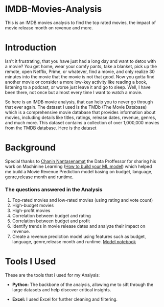 # IMDB-Movies-Analysis
This is an IMDB movies analysis to find the top rated movies, the impact of movie release month on revenue and more.

# Introduction
Isn't it frustrating, that you have just had a long day and want to detox with a movie? You get home, wear your comfy pants, take a blanket, pick up the remote, open Netflix, Prime, or whatever, find a movie, and only realize 30 minutes into the movie that the movie is not that good. Now you gotta find another movie or consider a more low-key activity like reading a book, listening to a podcast, or worse just leave it and go to sleep. Well, I have been there, not once but almost every time I want to watch a movie. 

So here is an IMDB movie analysis, that can help you to never go through that ever again. The dataset I used is the TMDb (The Movie Database) which is a comprehensive movie database that provides information about movies, including details like titles, ratings, release dates, revenue, genres, and much more. This dataset contains a collection of over 1,000,000 movies from the TMDB database.
Here is the [dataset](https://www.kaggle.com/datasets/asaniczka/tmdb-movies-dataset-2023-930k-movies/data)
# Background
Special thanks to [Chanin Nantasenamat](https://data-professor.medium.com/) the Data Proffessor for sharing his work on Machinine Learning ([How to build your ML model](https://towardsdatascience.com/how-to-build-a-machine-learning-model-439ab8fb3fb1)) which helped me build a Movie Revenue Prediction model basing on budget, language, genre,release month and runtime.

### The questions answered in the Analysis
1.	Top-rated movies and low-rated movies (using rating and vote count)
2.	High-budget movies
3.	High-profit movies
4.	Correlation between budget and rating
5.	Correlation between budget and profit
6.	Identify trends in movie release dates and analyze their impact on revenue.
7.	Create a revenue prediction model using features such as budget, language, genre,release month and runtime. [Model notebook](https://github.com/tinashebeans/IMDB-Movies-Analysis/blob/main/Revenue_prediction%20model%20notebook.ipynb)

# Tools I Used
These are the tools that i used for my Analysis:
- **Python:** The backbone of the analysis, allowing me to sift through the large datasets and help discover critical insights.

- **Excel:** I used Excel for further cleaning and filtering.
